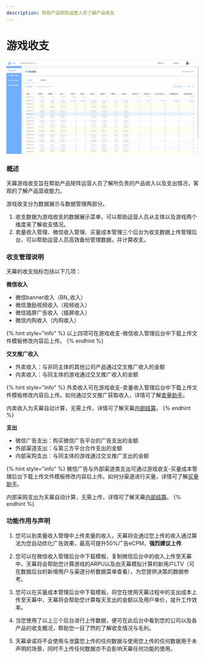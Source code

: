 ```yaml
---
description: 帮助产品矩阵运营人员了解产品收支
---
```


# 游戏收支

![&#x6E38;&#x620F;&#x6536;&#x652F;](../.gitbook/assets/image%20%2857%29.png)

### **概述**

天幕游戏收支旨在帮助产品矩阵运营人员了解所负责的产品收入以及支出情况，客观的了解产品营收能力。

游戏收支分为数据展示与数据管理两部分。

1. 收支数据为游戏收支的数据展示菜单，可以帮助运营人员从主体以及游戏两个维度来了解收支情况。
2. 卖量收入管理、微信收入管理、买量成本管理三个后台为收支数据上传管理后台，可以帮助运营人员高效备份管理数据，并计算收支。

### 收支管理说明

天幕的收支指标包括以下几项：

**微信收入**

* 微信banner收入（BN\_收入）
* 微信激励视频收入（视频收入）
* 微信插屏广告收入（插屏收入）
* 微信内购收入（内购收入）

{% hint style="info" %}
以上四项可在游戏收支-微信收入管理后台中下载上传文件模板修改内容后上传。
{% endhint %}

**交叉推广收入**

* 外卖收入：与非同主体的其他公司产品通过交叉推广收入的金额
* 内卖收入：与同主体的游戏通过交叉推广收入的金额

{% hint style="info" %}
外卖收入可在游戏收支-卖量收入管理后台中下载上传文件模板修改内容后上传。如何通过交叉推广获取收入，详情可了解[卖量助手](https://doc.skysriver.com/selling)。

内卖收入为天幕自动计算，无需上传，详情可了解天幕[内部结算](https://doc.skysriver.com/general-function/internal-settlement)。
{% endhint %}

**支出**

* 微信广告支出：购买微信广告平台的广告支出的金额
* 外部渠道支出：与第三方平台合作支出的金额
* 内部采购支出：与同主体的游戏通过交叉推广支出的金额

{% hint style="info" %}
微信广告与外部渠道类支出可通过游戏收支-买量成本管理后台下载上传文件模板修改内容后上传。如何分渠道进行买量，详情可了解[买量助手](https://doc.skysriver.com/channel)。

内部采购支出为天幕自动计算，无需上传，详情可了解天幕[内部结算](https://doc.skysriver.com/general-function/internal-settlement)。
{% endhint %}

### 功能作用与声明

1. 您可以到卖量收入管理中上传卖量的收入，天幕将会通过您上传的收入通过算法为您自动优化广告效果，最高可提升50%广告eCPM，**强烈建议上传**.

2. 您可以在微信收入管理后台中下载模板，复制微信后台中的收入上传至天幕中，天幕将会帮助您计算游戏的ARPU以及由天幕模拟计算的新用户LTV（可在数据后台的新增用户与渠道分析数据菜单查看），为您提供决策的数据参考。

3. 您可以在买量成本管理后台中下载模板，将您在使用天幕过程中的支出成本上传至天幕中，天幕将会帮助您计算每天支出的金额以及用户单价，提升工作效率。

4. 当您使用了以上三个后台进行上传数据，便可在此后台中看到您的公司以及各产品的收支概况，帮助您一目了然的了解收支情况与毛利。

5. 天幕承诺将不会使用与泄露您上传的任何数据与使用您上传的任何数据用于未声明的场景，同时不上传任何数据亦不会影响天幕任何功能的使用。

